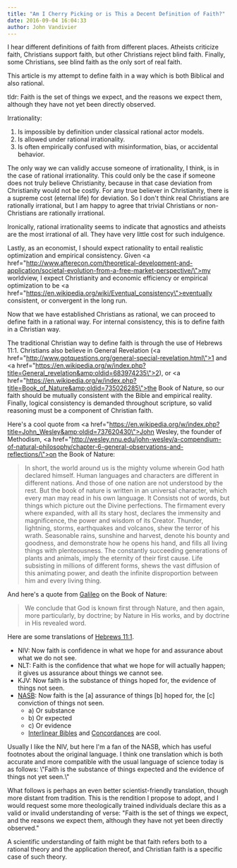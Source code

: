 ```yaml
---
title: "Am I Cherry Picking or is This a Decent Definition of Faith?"
date: 2016-09-04 16:04:33
author: John Vandivier
---
```




I hear different definitions of faith from different places. Atheists criticize faith, Christians support faith, but other Christians reject blind faith. Finally, some Christians, see blind faith as the only sort of real faith.

This article is my attempt to define faith in a way which is both Biblical and also rational.

tldr: Faith is the set of things we expect, and the reasons we expect them, although they have not yet been directly observed.

Irrationality:
<ol>
 	<li>Is impossible by definition under classical rational actor models.</li>
 	<li>Is allowed under rational irrationality.</li>
 	<li>Is often empirically confused with misinformation, bias, or accidental behavior.</li>
</ol>
The only way we can validly accuse someone of irrationality, I think, is in the case of rational irrationality. This could only be the case if someone does not truly believe Christianity, because in that case deviation from Christianity would not be costly. For any true believer in Christianity, there is a supreme cost (eternal life) for deviation. So I don't think real Christians are rationally irrational, but I am happy to agree that trivial Christians or non-Christians are rationally irrational.

Ironically, rational irrationality seems to indicate that agnostics and atheists are the most irrational of all. They have very little cost for such indulgence.

Lastly, as an economist, I should expect rationality to entail realistic optimization and empirical consistency. Given <a href=\"http://www.afterecon.com/theoretical-development-and-application/societal-evolution-from-a-free-market-perspective/\">my worldview</a>, I expect Christianity and economic efficiency or empirical optimization to be <a href=\"https://en.wikipedia.org/wiki/Eventual_consistency\">eventually consistent</a>, or convergent in the long run.

Now that we have established Christians as rational, we can proceed to define faith in a rational way. For internal consistency, this is to define faith in a Christian way.

The traditional Christian way to define faith is through the use of Hebrews 11:1. Christians also believe in General Revelation (<a href=\"http://www.gotquestions.org/general-special-revelation.html\">1</a> and <a href=\"https://en.wikipedia.org/w/index.php?title=General_revelation&amp;oldid=683974235\">2</a>), or <a href=\"https://en.wikipedia.org/w/index.php?title=Book_of_Nature&amp;oldid=735026285\">the Book of Nature</a>, so our faith should be mutually consistent with the Bible and empirical reality. Finally, logical consistency is demanded throughout scripture, so valid reasoning must be a component of Christian faith.

Here's a cool quote from <a href=\"https://en.wikipedia.org/w/index.php?title=John_Wesley&amp;oldid=737620430\">John Wesley</a>, the founder of Methodism, <a href=\"http://wesley.nnu.edu/john-wesley/a-compendium-of-natural-philosophy/chapter-6-general-observations-and-reflections/\">on the Book of Nature</a>:
<blockquote>In short, the world around us is the mighty volume wherein God hath declared himself. Human languages and characters are different in different nations. And those of one nation are not understood by the rest. But the book of nature is written in an universal character, which every man may read in his own language. It Consists not of words, but things which picture out the Divine perfections. The firmament every where expanded, with all its stary host, declares the immensity and magnificence, the power and wisdom of its Creator. Thunder, lightning, storms, earthquakes and volcanos, shew the terror of his wrath. Seasonable rains, sunshine and harvest, denote his bounty and goodness, and demonstrate how he opens his hand, and fills all living things with plenteousness. The constantly succeeding generations of plants and animals, imply the eternity of their first cause. Life subsisting in millions of different forms, shews the vast diffusion of this animating power, and death the infinite disproportion between him and every living thing.</blockquote>
And here's a quote from <a href=\"https://en.wikipedia.org/w/index.php?title=Galileo_Galilei&amp;oldid=737571302\">Galileo</a> on the Book of Nature:
<blockquote>We conclude that God is known first through Nature, and then again, more particularly, by doctrine; by Nature in His works, and by doctrine in His revealed word.</blockquote>
Here are some translations of <a href=\"http://biblehub.com/hebrews/11-1.htm\">Hebrews 11:1</a>.
<ul>
 	<li>NIV: Now faith is confidence in what we hope for and assurance about what we do not see.</li>
 	<li>NLT: Faith is the confidence that what we hope for will actually happen; it gives us assurance about things we cannot see.</li>
 	<li>KJV: Now faith is the substance of things hoped for, the evidence of things not seen.</li>
 	<li><a href=\"https://www.biblegateway.com/passage/?search=Hebrews+11%3A1&amp;version=NASB\">NASB</a>: Now faith is the [a] assurance of things [b] hoped for, the [c] conviction of things not seen.
<ul>
 	<li>a) <span class=\"footnote-text\">Or substance</span></li>
 	<li>b) Or expected</li>
 	<li>c) Or evidence</li>
 	<li><a href=\"http://biblehub.com/interlinear/hebrews/11-1.htm\">Interlinear Bibles</a> and <a href=\"http://biblehub.com/greek/1679.htm\">Concordances</a> are cool.</li>
</ul>
</li>
</ul>
Usually I like the NIV, but here I'm a fan of the NASB, which has useful footnotes about the original language. I think one translation which is both accurate and more compatible with the usual language of science today is as follows: \"Faith is the substance of things expected and the evidence of things not yet seen.\"

What follows is perhaps an even better scientist-friendly translation, though more distant from tradition. This is the rendition I propose to adopt, and I would request some more theologically trained individuals declare this as a valid or invalid understanding of verse: \"Faith is the set of things we expect, and the reasons we expect them, although they have not yet been directly observed.\"

A scientific understanding of faith might be that faith refers both to a rational theory and the application thereof, and Christian faith is a specific case of such theory.